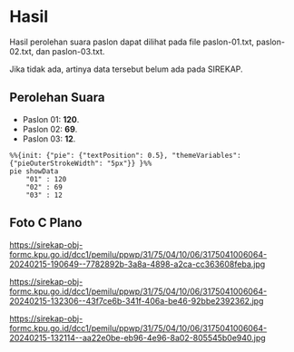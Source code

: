 # Hasil

Hasil perolehan suara paslon dapat dilihat pada file paslon-01.txt, paslon-02.txt, dan paslon-03.txt.

Jika tidak ada, artinya data tersebut belum ada pada SIREKAP.

## Perolehan Suara

 * Paslon 01: **120**.
 * Paslon 02: **69**.
 * Paslon 03: **12**.

```mermaid
%%{init: {"pie": {"textPosition": 0.5}, "themeVariables": {"pieOuterStrokeWidth": "5px"}} }%%
pie showData
    "01" : 120
    "02" : 69
    "03" : 12
```
## Foto C Plano

https://sirekap-obj-formc.kpu.go.id/dcc1/pemilu/ppwp/31/75/04/10/06/3175041006064-20240215-190649--7782892b-3a8a-4898-a2ca-cc363608feba.jpg

https://sirekap-obj-formc.kpu.go.id/dcc1/pemilu/ppwp/31/75/04/10/06/3175041006064-20240215-132306--43f7ce6b-341f-406a-be46-92bbe2392362.jpg

https://sirekap-obj-formc.kpu.go.id/dcc1/pemilu/ppwp/31/75/04/10/06/3175041006064-20240215-132114--aa22e0be-eb96-4e96-8a02-805545b0e940.jpg
